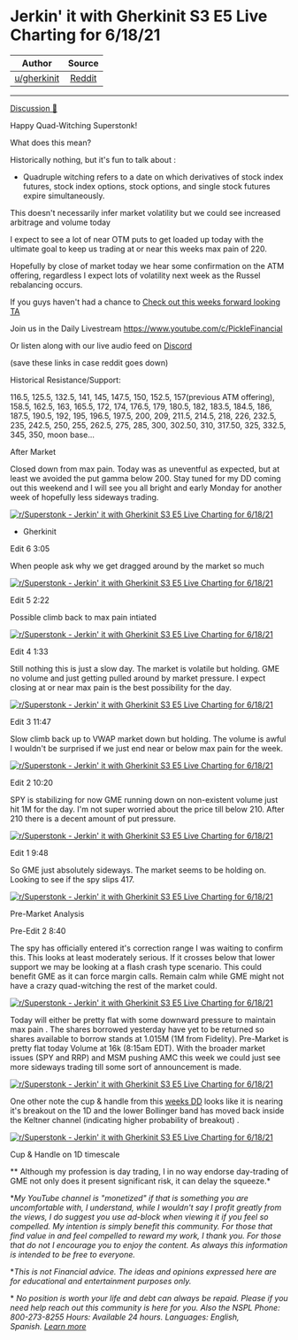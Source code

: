 Jerkin' it with Gherkinit S3 E5 Live Charting for 6/18/21
=========================================================

| Author       | Source       | 
| :-------------: |:-------------:|
|  [u/gherkinit](https://www.reddit.com/user/gherkinit/) | [Reddit](https://www.reddit.com/r/Superstonk/comments/o2nzmx/jerkin_it_with_gherkinit_s3_e5_live_charting_for/) | 

---

[Discussion 🦍](https://www.reddit.com/r/Superstonk/search?q=flair_name%3A%22Discussion%20%F0%9F%A6%8D%22&restrict_sr=1)

Happy Quad-Witching Superstonk!

What does this mean?

Historically nothing, but it's fun to talk about :

-   Quadruple witching refers to a date on which derivatives of stock index futures, stock index options, stock options, and single stock futures expire simultaneously.

This doesn't necessarily infer market volatility but we could see increased arbitrage and volume today

I expect to see a lot of near OTM puts to get loaded up today with the ultimate goal to keep us trading at or near this weeks max pain of 220.

Hopefully by close of market today we hear some confirmation on the ATM offering, regardless I expect lots of volatility next week as the Russel rebalancing occurs.

If you guys haven't had a chance to [Check out this weeks forward looking TA](https://www.reddit.com/r/Superstonk/comments/nz1x01/jerkin_it_with_gherkinit_forward_looking_ta_for/)

Join us in the Daily Livestream <https://www.youtube.com/c/PickleFinancial>

Or listen along with our live audio feed on [Discord](https://discord.gg/HbqnUVsSrH)

(save these links in case reddit goes down)

Historical Resistance/Support:

116.5, 125.5, 132.5, 141, 145, 147.5, 150, 152.5, 157(previous ATM offering), 158.5, 162.5, 163, 165.5, 172, 174, 176.5, 179, 180.5, 182, 183.5, 184.5, 186, 187.5, 190.5, 192, 195, 196.5, 197.5, 200, 209, 211.5, 214.5, 218, 226, 232.5, 235, 242.5, 250, 255, 262.5, 275, 285, 300, 302.50, 310, 317.50, 325, 332.5, 345, 350, moon base...

After Market

Closed down from max pain. Today was as uneventful as expected, but at least we avoided the put gamma below 200. Stay tuned for my DD coming out this weekend and I will see you all bright and early Monday for another week of hopefully less sideways trading.

[![r/Superstonk - Jerkin' it with Gherkinit S3 E5 Live Charting for 6/18/21](https://preview.redd.it/p8j0p5uvy2671.png?width=702&format=png&auto=webp&s=fe1f7626d8e6101bd8a73ef0e098099d6b544e0a)](https://preview.redd.it/p8j0p5uvy2671.png?width=702&format=png&auto=webp&s=fe1f7626d8e6101bd8a73ef0e098099d6b544e0a)

- Gherkinit

Edit 6 3:05

When people ask why we get dragged around by the market so much

[![r/Superstonk - Jerkin' it with Gherkinit S3 E5 Live Charting for 6/18/21](https://preview.redd.it/w202yz6lo2671.png?width=1638&format=png&auto=webp&s=8d4f27902d3c301af955efb9f6c19c5aecc103b5)](https://preview.redd.it/w202yz6lo2671.png?width=1638&format=png&auto=webp&s=8d4f27902d3c301af955efb9f6c19c5aecc103b5)

Edit 5 2:22

Possible climb back to max pain intiated

[![r/Superstonk - Jerkin' it with Gherkinit S3 E5 Live Charting for 6/18/21](https://preview.redd.it/gfhegf8tg2671.png?width=1632&format=png&auto=webp&s=ec376dc9088c4330d1f227c46b06f1de36076f47)](https://preview.redd.it/gfhegf8tg2671.png?width=1632&format=png&auto=webp&s=ec376dc9088c4330d1f227c46b06f1de36076f47)

Edit 4 1:33

Still nothing this is just a slow day. The market is volatile but holding. GME no volume and just getting pulled around by market pressure. I expect closing at or near max pain is the best possibility for the day.

[![r/Superstonk - Jerkin' it with Gherkinit S3 E5 Live Charting for 6/18/21](https://preview.redd.it/f0hkiy3f82671.png?width=1647&format=png&auto=webp&s=143597e2dc17cd2e964682c49ced24866a26b8c0)](https://preview.redd.it/f0hkiy3f82671.png?width=1647&format=png&auto=webp&s=143597e2dc17cd2e964682c49ced24866a26b8c0)

Edit 3 11:47

Slow climb back up to VWAP market down but holding. The volume is awful I wouldn't be surprised if we just end near or below max pain for the week.

[![r/Superstonk - Jerkin' it with Gherkinit S3 E5 Live Charting for 6/18/21](https://preview.redd.it/xlxidck8p1671.png?width=1655&format=png&auto=webp&s=76034f5e376e85b7f9bf8c23e708210f999ebdbc)](https://preview.redd.it/xlxidck8p1671.png?width=1655&format=png&auto=webp&s=76034f5e376e85b7f9bf8c23e708210f999ebdbc)

Edit 2 10:20

SPY is stabilizing for now GME running down on non-existent volume just hit 1M for the day. I'm not super worried about the price till below 210. After 210 there is a decent amount of put pressure.

[![r/Superstonk - Jerkin' it with Gherkinit S3 E5 Live Charting for 6/18/21](https://preview.redd.it/xt11irnv91671.png?width=1455&format=png&auto=webp&s=79705e994e124f5f94b71710269e0bbdb396efd5)](https://preview.redd.it/xt11irnv91671.png?width=1455&format=png&auto=webp&s=79705e994e124f5f94b71710269e0bbdb396efd5)

Edit 1 9:48

So GME just absolutely sideways. The market seems to be holding on. Looking to see if the spy slips 417.

[![r/Superstonk - Jerkin' it with Gherkinit S3 E5 Live Charting for 6/18/21](https://preview.redd.it/na4ubqe241671.png?width=1367&format=png&auto=webp&s=2819b1c336c022481d0c342bb21f67bbb8c3aca6)](https://preview.redd.it/na4ubqe241671.png?width=1367&format=png&auto=webp&s=2819b1c336c022481d0c342bb21f67bbb8c3aca6)

Pre-Market Analysis

Pre-Edit 2 8:40

The spy has officially entered it's correction range I was waiting to confirm this. This looks at least moderately serious. If it crosses below that lower support we may be looking at a flash crash type scenario. This could benefit GME as it can force margin calls. Remain calm while GME might not have a crazy quad-witching the rest of the market could.

[![r/Superstonk - Jerkin' it with Gherkinit S3 E5 Live Charting for 6/18/21](https://preview.redd.it/6c7g5u7ur0671.png?width=1636&format=png&auto=webp&s=0e2fbf87b4ddf1000d1bd554b334f0cf3011f462)](https://preview.redd.it/6c7g5u7ur0671.png?width=1636&format=png&auto=webp&s=0e2fbf87b4ddf1000d1bd554b334f0cf3011f462)

Today will either be pretty flat with some downward pressure to maintain max pain . The shares borrowed yesterday have yet to be returned so shares available to borrow stands at 1.015M (1M from Fidelity). Pre-Market is pretty flat today Volume at 16k (8:15am EDT). With the broader market issues (SPY and RRP) and MSM pushing AMC this week we could just see more sideways trading till some sort of announcement is made.

[![r/Superstonk - Jerkin' it with Gherkinit S3 E5 Live Charting for 6/18/21](https://preview.redd.it/bzqlutbkn0671.png?width=1641&format=png&auto=webp&s=55ab11d40c695363ce7da9d8e5af4df14ae91ba8)](https://preview.redd.it/bzqlutbkn0671.png?width=1641&format=png&auto=webp&s=55ab11d40c695363ce7da9d8e5af4df14ae91ba8)

One other note the cup & handle from this [weeks DD](https://www.reddit.com/r/Superstonk/comments/nz1x01/jerkin_it_with_gherkinit_forward_looking_ta_for/) looks like it is nearing it's breakout on the 1D and the lower Bollinger band has moved back inside the Keltner channel (indicating higher probability of breakout) .

[![r/Superstonk - Jerkin' it with Gherkinit S3 E5 Live Charting for 6/18/21](https://preview.redd.it/dublvdplo0671.png?width=2038&format=png&auto=webp&s=f0bf858eaf343e7cf6d680bd5a8b0ebfae95801b)](https://preview.redd.it/dublvdplo0671.png?width=2038&format=png&auto=webp&s=f0bf858eaf343e7cf6d680bd5a8b0ebfae95801b)

Cup & Handle on 1D timescale

** Although my profession is day trading, I in no way endorse day-trading of GME not only does it present significant risk, it can delay the squeeze.*

**My YouTube channel is "monetized" if that is something you are uncomfortable with, I understand, while I wouldn't say I profit greatly from the views, I do suggest you use ad-block when viewing it if you feel so compelled.* *My intention is simply benefit this community. For those that find value in and feel compelled to reward my work, I thank you. For those that do not I encourage you to enjoy the content. As always this information is intended to be free to everyone.*

**This is not Financial advice. The ideas and opinions expressed here are for educational and entertainment purposes only.*

* *No position is worth your life and debt can always be repaid. Please if you need help reach out this community is here for you. Also the NSPL Phone: 800-273-8255 Hours: Available 24 hours. Languages: English, Spanish.* [*Learn more*](https://suicidepreventionlifeline.org/)
